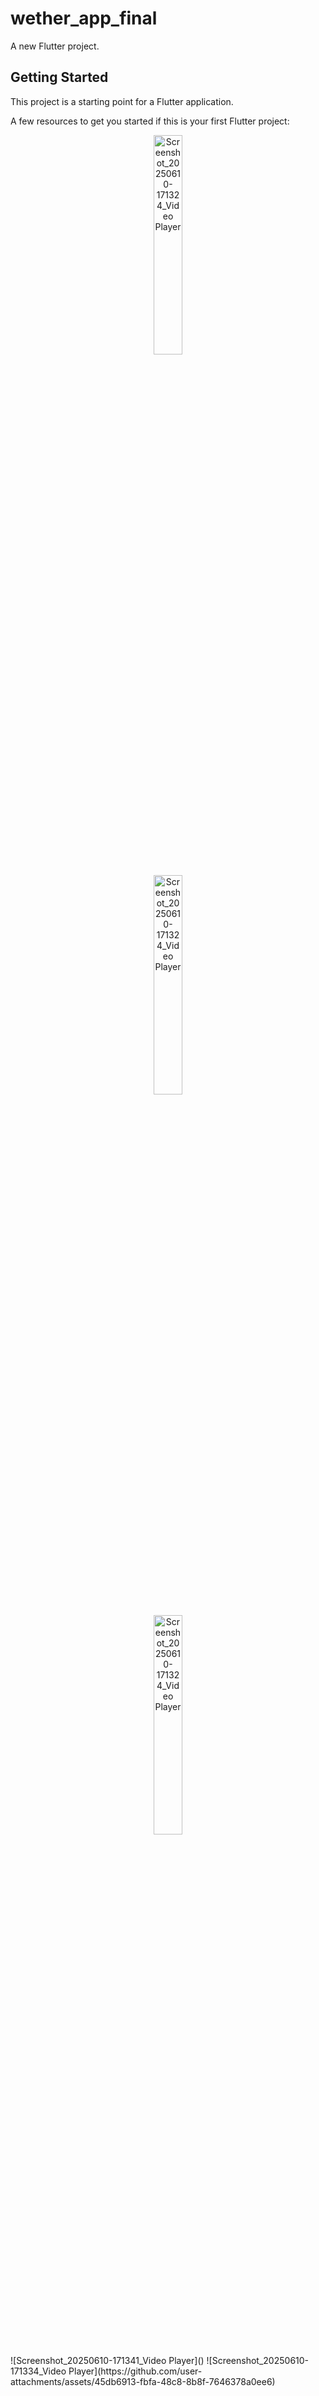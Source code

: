# wether_app_final

A new Flutter project.

## Getting Started

This project is a starting point for a Flutter application.

A few resources to get you started if this is your first Flutter project:

<p align="center">
  <img src="https://github.com/user-attachments/assets/1b818849-fffa-46d7-b58e-c44db7306b51" 
       alt="Screenshot_20250610-171324_Video Player" 
       style="width:30%; max-width:200px;">
  
</p>
<p align="center">
  <img src="https://github.com/user-attachments/assets/1b818849-fffa-46d7-b58e-c44db7306b51" 
       alt="Screenshot_20250610-171324_Video Player" 
       style="width:30%; max-width:200px;">
  
</p>
<p align="center">
  <img src="https://github.com/user-attachments/assets/1b818849-fffa-46d7-b58e-c44db7306b51](https://github.com/user-attachments/assets/bf4029fc-c3f1-44d1-8df8-3ec3cdfabc8d" 
       alt="Screenshot_20250610-171324_Video Player" 
       style="width:30%; max-width:200px;">
  
</p>
![Screenshot_20250610-171341_Video Player]()
![Screenshot_20250610-171334_Video Player](https://github.com/user-attachments/assets/45db6913-fbfa-48c8-8b8f-7646378a0ee6)
